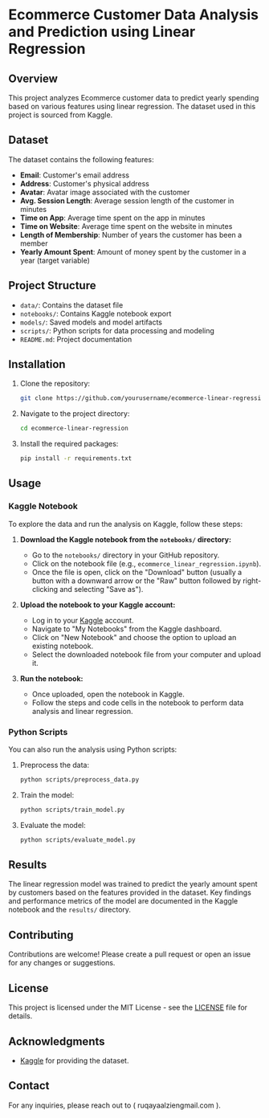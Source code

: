 # Ecommerce Customer Data Analysis and Prediction using Linear Regression

## Overview

This project analyzes Ecommerce customer data to predict yearly spending based on various features using linear regression. The dataset used in this project is sourced from Kaggle.

## Dataset

The dataset contains the following features:
- **Email**: Customer's email address
- **Address**: Customer's physical address
- **Avatar**: Avatar image associated with the customer
- **Avg. Session Length**: Average session length of the customer in minutes
- **Time on App**: Average time spent on the app in minutes
- **Time on Website**: Average time spent on the website in minutes
- **Length of Membership**: Number of years the customer has been a member
- **Yearly Amount Spent**: Amount of money spent by the customer in a year (target variable)

## Project Structure

- `data/`: Contains the dataset file
- `notebooks/`: Contains Kaggle notebook export
- `models/`: Saved models and model artifacts
- `scripts/`: Python scripts for data processing and modeling
- `README.md`: Project documentation

## Installation

1. Clone the repository:
    ```bash
    git clone https://github.com/yourusername/ecommerce-linear-regression.git
    ```
2. Navigate to the project directory:
    ```bash
    cd ecommerce-linear-regression
    ```
3. Install the required packages:
    ```bash
    pip install -r requirements.txt
    ```

## Usage

### Kaggle Notebook

To explore the data and run the analysis on Kaggle, follow these steps:

1. **Download the Kaggle notebook from the `notebooks/` directory:**
    - Go to the `notebooks/` directory in your GitHub repository.
    - Click on the notebook file (e.g., `ecommerce_linear_regression.ipynb`).
    - Once the file is open, click on the "Download" button (usually a button with a downward arrow or the "Raw" button followed by right-clicking and selecting "Save as").

2. **Upload the notebook to your Kaggle account:**
    - Log in to your [Kaggle](https://www.kaggle.com/) account.
    - Navigate to "My Notebooks" from the Kaggle dashboard.
    - Click on "New Notebook" and choose the option to upload an existing notebook.
    - Select the downloaded notebook file from your computer and upload it.

3. **Run the notebook:**
    - Once uploaded, open the notebook in Kaggle.
    - Follow the steps and code cells in the notebook to perform data analysis and linear regression.

### Python Scripts

You can also run the analysis using Python scripts:

1. Preprocess the data:
    ```bash
    python scripts/preprocess_data.py
    ```
2. Train the model:
    ```bash
    python scripts/train_model.py
    ```
3. Evaluate the model:
    ```bash
    python scripts/evaluate_model.py
    ```

## Results

The linear regression model was trained to predict the yearly amount spent by customers based on the features provided in the dataset. Key findings and performance metrics of the model are documented in the Kaggle notebook and the `results/` directory.

## Contributing

Contributions are welcome! Please create a pull request or open an issue for any changes or suggestions.

## License

This project is licensed under the MIT License - see the [LICENSE](LICENSE) file for details.

## Acknowledgments

- [Kaggle](https://www.kaggle.com/code/ruqayaalzien/ecommerce-customers-linearregression) for providing the dataset.

## Contact

For any inquiries, please reach out to ( ruqayaalziengmail.com ).


